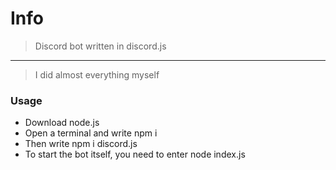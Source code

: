 # Info
> Discord bot written in discord.js <br>
---
> I did almost everything myself
### Usage
 - Download node.js 
 - Open a terminal and write npm i
 - Then write npm i discord.js
 - To start the bot itself, you need to enter node index.js
